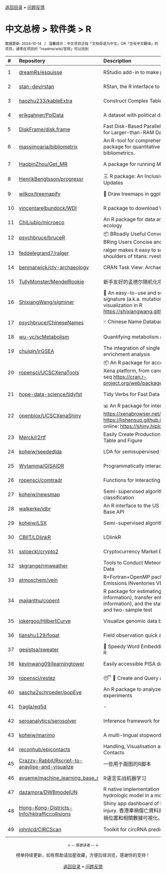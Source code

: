 <a href="https://gitee.com/GrowingGit/GitHub-Chinese-Top-Charts#github中文排行榜">返回目录</a> • <a href="/content/docs/feedback.md">问题反馈</a>

# 中文总榜 > 软件类 > R
<sub>数据更新: 2024-10-14&nbsp;&nbsp;&nbsp;/&nbsp;&nbsp;&nbsp;温馨提示：中文项目泛指「文档母语为中文」OR「含有中文翻译」的项目，通常在项目的「readme/wiki/官网」可以找到</sub>

|#|Repository|Description|Stars|Updated|
|:-|:-|:-|:-|:-|
|1|[dreamRs/esquisse](https://github.com/dreamRs/esquisse)|RStudio add-in to make plots interactively with ggplot2|1776|2024-09-18|
|2|[stan-dev/rstan](https://github.com/stan-dev/rstan)|RStan, the R interface to Stan|1037|2024-10-07|
|3|[haozhu233/kableExtra](https://github.com/haozhu233/kableExtra)|Construct Complex Table with knitr::kable() + pipe. |689|2024-07-10|
|4|[erikgahner/PolData](https://github.com/erikgahner/PolData)|A dataset with political datasets|622|2024-10-11|
|5|[DiskFrame/disk.frame](https://github.com/DiskFrame/disk.frame)|Fast Disk-Based Parallelized Data Manipulation Framework for Larger-than-RAM Data|594|2024-09-10|
|6|[massimoaria/bibliometrix](https://github.com/massimoaria/bibliometrix)|An R-tool for comprehensive science mapping analysis. A package for quantitative research in scientometrics and bibliometrics.|506|2024-07-02|
|7|[HaobinZhou/Get_MR](https://github.com/HaobinZhou/Get_MR)|A package for running MR In batches and in parallel quickly|282|2024-09-30|
|8|[HenrikBengtsson/progressr](https://github.com/HenrikBengtsson/progressr)|三 R package: An Inclusive, Unifying API for Progress Updates|280|2024-04-19|
|9|[wilkox/treemapify](https://github.com/wilkox/treemapify)|🌳 Draw treemaps in ggplot2|214|2024-06-15|
|10|[vincentarelbundock/WDI](https://github.com/vincentarelbundock/WDI)|R package to download World Bank data|210|2024-09-16|
|11|[ChiLiubio/microeco](https://github.com/ChiLiubio/microeco)|An R package for data analysis in microbial community ecology|198|2024-10-12|
|12|[psychbruce/bruceR](https://github.com/psychbruce/bruceR)|📦 BRoadly Useful Convenient and Efficient R functions that BRing Users Concise and Elegant R data analyses.|165|2024-06-16|
|13|[feddelegrand7/ralger](https://github.com/feddelegrand7/ralger)|ralger makes it easy to scrape a website. Built on the shoulders of titans: rvest, xml2. |156|2024-07-16|
|14|[benmarwick/ctv-archaeology](https://github.com/benmarwick/ctv-archaeology)|CRAN Task View: Archaeological Science|146|2024-10-02|
|15|[TullyMonster/MendelRookie](https://github.com/TullyMonster/MendelRookie)|新手友好的孟德尔随机化项目|142|2024-04-26|
|16|[ShixiangWang/sigminer](https://github.com/ShixiangWang/sigminer)|🌲 An easy-to-use and scalable toolkit for genomic alteration signature (a.k.a. mutational signature) analysis and visualization in R https://shixiangwang.github.io/sigminer/reference/index.html|142|2024-10-12|
|17|[psychbruce/ChineseNames](https://github.com/psychbruce/ChineseNames)|🀄 Chinese Name Database (1930-2008).|141|2024-07-27|
|18|[wu-yc/scMetabolism](https://github.com/wu-yc/scMetabolism)|Quantifying metabolism activity at the single-cell resolution|111|2024-08-11|
|19|[chuiqin/irGSEA](https://github.com/chuiqin/irGSEA)|The integration of single cell rank-based gene set enrichment analysis|110|2024-07-23|
|20|[ropensci/UCSCXenaTools](https://github.com/ropensci/UCSCXenaTools)|:package: An R package for accessing genomics data from UCSC Xena platform, from cancer multi-omics to single-cell RNA-seq https://cran.r-project.org/web/packages/UCSCXenaTools/|102|2024-08-29|
|21|[hope-data-science/tidyfst](https://github.com/hope-data-science/tidyfst)|Tidy Verbs for Fast Data Manipulation|97|2024-09-16|
|22|[openbiox/UCSCXenaShiny](https://github.com/openbiox/UCSCXenaShiny)|📊 An R package for interactively exploring UCSC Xena https://xenabrowser.net/datapages/; Book: https://lishensuo.github.io/UCSCXenaShiny_Book; App online: https://shiny.hiplot.cn/ucsc-xena-shiny/, htt ...|91|2024-10-01|
|23|[Merck/r2rtf](https://github.com/Merck/r2rtf)|Easily Create Production-Ready Rich Text Format (RTF) Table and Figure|76|2024-09-30|
|24|[koheiw/seededlda](https://github.com/koheiw/seededlda)|LDA for semisupervised topic modeling|73|2024-09-05|
|25|[Wytamma/GISAIDR](https://github.com/Wytamma/GISAIDR)|Programmatically interact with the GISAID database.|69|2024-09-19|
|26|[ropensci/comtradr](https://github.com/ropensci/comtradr)|Functions for Interacting with the UN Comtrade API|64|2024-09-24|
|27|[koheiw/newsmap](https://github.com/koheiw/newsmap)|Semi-supervised algorithm for geographical document classification|59|2024-06-11|
|28|[walkerke/idbr](https://github.com/walkerke/idbr)|An R interface to the US Census Bureau International Data Base API|58|2024-07-28|
|29|[koheiw/LSX](https://github.com/koheiw/LSX)|Semi-supervised algorithm for document scaling|55|2024-07-23|
|30|[CBIIT/LDlinkR](https://github.com/CBIIT/LDlinkR)|LDlinkR|54|2024-04-17|
|31|[sstoeckl/crypto2](https://github.com/sstoeckl/crypto2)|Cryptocurrency Market Data|53|2024-10-11|
|32|[skgrange/rmweather](https://github.com/skgrange/rmweather)|Tools to Conduct Meteorological Normalisation on Air Quality Data|47|2024-06-05|
|33|[atmoschem/vein](https://github.com/atmoschem/vein)| R+Fortran+OpenMP package to estimate Vehicular Emissions INventories VEIN. |44|2024-09-05|
|34|[majianthu/copent](https://github.com/majianthu/copent)|R package for estimating copula entropy (mutual information), transfer entropy (conditional mutual information), and the statistic for multivariate normality test and two-sample test|40|2024-06-07|
|35|[jokergoo/HilbertCurve](https://github.com/jokergoo/HilbertCurve)|Visualize genomic data by Hilbert curve|40|2024-10-08|
|36|[tianshu129/foqat](https://github.com/tianshu129/foqat)|Field observation quick analysis toolkit|33|2024-09-27|
|37|[gesistsa/sweater](https://github.com/gesistsa/sweater)|👚 Speedy Word Embedding Association Test & Extras using R|27|2024-08-12|
|38|[kevinwang09/learningtower](https://github.com/kevinwang09/learningtower)|Easily accessible PISA data|26|2024-10-10|
|39|[ropensci/restez](https://github.com/ropensci/restez)|:sleeping: :open_file_folder: Create and Query a Local Copy of GenBank in R|25|2024-04-19|
|40|[sascha2schroeder/popEye](https://github.com/sascha2schroeder/popEye)|An R package to analyze eye-tracking data from reading experiments|22|2024-08-21|
|41|[fragla/eq5d](https://github.com/fragla/eq5d)|-|21|2024-09-09|
|42|[seroanalytics/serosolver](https://github.com/seroanalytics/serosolver)|Inference framework for serological data|16|2024-08-15|
|43|[koheiw/marimo](https://github.com/koheiw/marimo)|A multi-lingual stopwords lists|15|2024-07-22|
|44|[reconhub/epicontacts](https://github.com/reconhub/epicontacts)|Handling, Visualisation and Analysis of Epidemiological Contacts|15|2024-04-29|
|45|[Crazzy-Rabbit/Rscript-to-anaylise-and-visualize](https://github.com/Crazzy-Rabbit/Rscript-to-anaylise-and-visualize)|一些用于画图的R脚本|13|2024-05-28|
|46|[ayueme/machine_learning_base_r](https://github.com/ayueme/machine_learning_base_r)|R语言实战机器学习|11|2024-09-11|
|47|[dazamora/DWBmodelUN](https://github.com/dazamora/DWBmodelUN)|R native implementation of the Dynamic Water Balance hydrologic model in a monthly time step |9|2024-07-11|
|48|[Hong-Kong-Districts-Info/hktrafficcollisions](https://github.com/Hong-Kong-Districts-Info/hktrafficcollisions)|Shiny app dashboard of HK traffic collisions that result in injury.   香港車禍傷亡資料庫：利用互動地圖和儀表版，將香港車禍位置和相關數據可視化。|7|2024-09-18|
|49|[johnlcd/CIRCScan](https://github.com/johnlcd/CIRCScan)|Toolkit for circRNA prediction by machine learning|6|2024-09-13|

<div align="center">
    <p><sub>↓ -- 感谢读者 -- ↓</sub></p>
    榜单持续更新，如有帮助请加星收藏，方便后续浏览，感谢你的支持！
</div>

<br/>

<div align="center"><a href="https://gitee.com/GrowingGit/GitHub-Chinese-Top-Charts#github中文排行榜">返回目录</a> • <a href="/content/docs/feedback.md">问题反馈</a></div>
